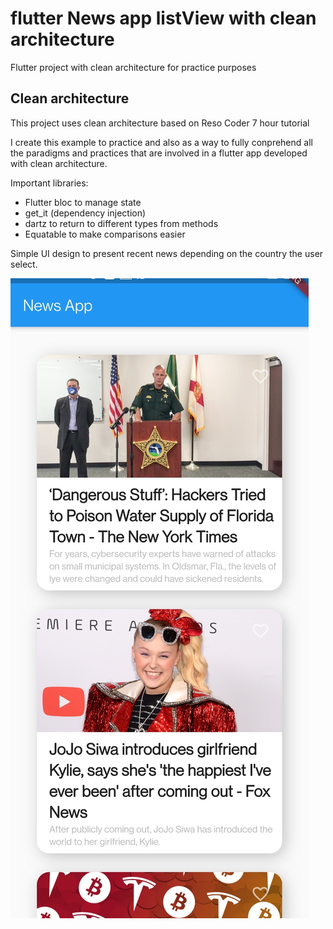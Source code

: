 # flutter News app listView with clean architecture

Flutter project with clean architecture for practice purposes 

## Clean architecture

This project uses clean architecture based on Reso Coder 7 hour tutorial

I create this example to practice and also as a way to fully conprehend all the paradigms and practices that are involved in a flutter app developed with clean architecture.

Important libraries:

- Flutter bloc to manage state
- get_it (dependency injection)
- dartz to return to different types from methods
- Equatable to make comparisons easier


Simple UI design to present recent news depending on the country the user select.

![Image](./lib/images/image1.jpg)
